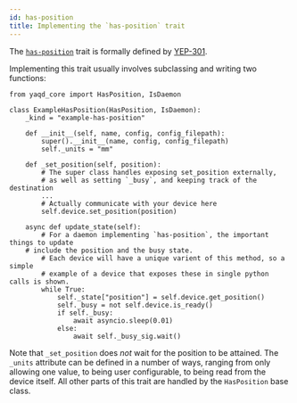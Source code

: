 ```yaml
---
id: has-position
title: Implementing the `has-position` trait
---
```


The [`has-position`](https://yaq.fyi/traits/has-position) trait is formally defined by [YEP-301](https://yeps.yaq.fyi/301).

Implementing this trait usually involves subclassing and writing two functions:

```
from yaqd_core import HasPosition, IsDaemon

class ExampleHasPosition(HasPosition, IsDaemon):
    _kind = "example-has-position"

    def __init__(self, name, config, config_filepath):
        super().__init__(name, config, config_filepath)
        self._units = "mm"

    def _set_position(self, position):
        # The super class handles exposing set_position externally,
        # as well as setting `_busy`, and keeping track of the destination
        ...
        # Actually communicate with your device here
        self.device.set_position(position)

    async def update_state(self):
        # For a daemon implementing `has-position`, the important things to update
	# include the position and the busy state.
        # Each device will have a unique varient of this method, so a simple
        # example of a device that exposes these in single python calls is shown.
        while True:
            self._state["position"] = self.device.get_position()
            self._busy = not self.device.is_ready()
            if self._busy:
                await asyncio.sleep(0.01)
            else:
                await self._busy_sig.wait()
```

Note that `_set_position` does *not* wait for the position to be
attained. The `_units` attribute can be defined in a number of ways,
ranging from only allowing one value, to being user configurable, to
being read from the device itself. All other parts of this trait are
handled by the `HasPosition` base class.
